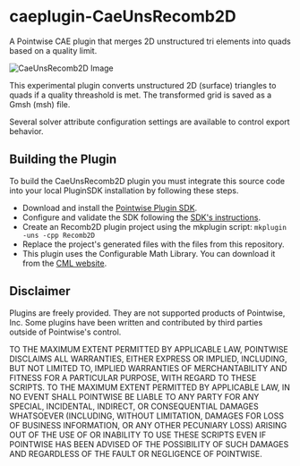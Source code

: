 # caeplugin-CaeUnsRecomb2D
A Pointwise CAE plugin that merges 2D unstructured tri elements into quads based on a quality limit.

![CaeUnsRecomb2D Image][TriToQuadImage]

This experimental plugin converts unstructured 2D (surface) triangles to quads if a quality threashold is met. The transformed grid is saved as a Gmsh (msh) file.

Several solver attribute configuration settings are available to control export behavior.

## Building the Plugin
To build the CaeUnsRecomb2D plugin you must integrate this source code into your local PluginSDK installation by following these steps.

* Download and install the [Pointwise Plugin SDK][SDKdownload].
* Configure and validate the SDK following the [SDK's instructions][SDKdocs].
* Create an Recomb2D plugin project using the mkplugin script: `mkplugin -uns -cpp Recomb2D`
* Replace the project's generated files with the files from this repository.
* This plugin uses the Configurable Math Library. You can download it from the [CML website][CMLwebsite].


## Disclaimer
Plugins are freely provided. They are not supported products of
Pointwise, Inc. Some plugins have been written and contributed by third
parties outside of Pointwise's control.

TO THE MAXIMUM EXTENT PERMITTED BY APPLICABLE LAW, POINTWISE DISCLAIMS
ALL WARRANTIES, EITHER EXPRESS OR IMPLIED, INCLUDING, BUT NOT LIMITED
TO, IMPLIED WARRANTIES OF MERCHANTABILITY AND FITNESS FOR A PARTICULAR
PURPOSE, WITH REGARD TO THESE SCRIPTS. TO THE MAXIMUM EXTENT PERMITTED
BY APPLICABLE LAW, IN NO EVENT SHALL POINTWISE BE LIABLE TO ANY PARTY
FOR ANY SPECIAL, INCIDENTAL, INDIRECT, OR CONSEQUENTIAL DAMAGES
WHATSOEVER (INCLUDING, WITHOUT LIMITATION, DAMAGES FOR LOSS OF BUSINESS
INFORMATION, OR ANY OTHER PECUNIARY LOSS) ARISING OUT OF THE USE OF OR
INABILITY TO USE THESE SCRIPTS EVEN IF POINTWISE HAS BEEN ADVISED OF THE
POSSIBILITY OF SUCH DAMAGES AND REGARDLESS OF THE FAULT OR NEGLIGENCE OF
POINTWISE.

[TriToQuadImage]: https://raw.github.com/dbgarlisch/CaeUnsRecomb2D/master/triToQuad.png  "tris converted to quads Image"
[SDKdocs]: http://www.pointwise.com/plugins
[SDKdownload]: http://www.pointwise.com/plugins/#sdk_downloads
[CMLwebsite]: http://cmldev.net/

